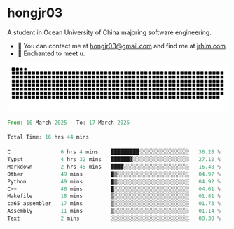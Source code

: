 # hongjr03

A student in Ocean University of China majoring software engineering.

- 📧 You can contact me at hongjr03@gmail.com and find me at [jrhim.com](https://jrhim.com/)
- 💜 Enchanted to meet u.

<picture>
  <source media="(prefers-color-scheme: dark)" srcset="https://raw.githubusercontent.com/hongjr03/hongjr03/output/github-contribution-grid-snake-dark.svg" />
  <source media="(prefers-color-scheme: light)" srcset="https://raw.githubusercontent.com/hongjr03/hongjr03/output/github-contribution-grid-snake.svg" />
  <img alt="github contribution grid snake animation" src="https://raw.githubusercontent.com/hongjr03/hongjr03/output/github-contribution-grid-snake.svg" />
</picture>

<!--START_SECTION:waka-->

```rust
From: 10 March 2025 - To: 17 March 2025

Total Time: 16 hrs 44 mins

C                6 hrs 4 mins    █████████░░░░░░░░░░░░░░░░   36.28 %
Typst            4 hrs 32 mins   ██████▓░░░░░░░░░░░░░░░░░░   27.12 %
Markdown         2 hrs 45 mins   ████░░░░░░░░░░░░░░░░░░░░░   16.48 %
Other            49 mins         █▒░░░░░░░░░░░░░░░░░░░░░░░   04.97 %
Python           49 mins         █▒░░░░░░░░░░░░░░░░░░░░░░░   04.92 %
C++              46 mins         █░░░░░░░░░░░░░░░░░░░░░░░░   04.61 %
Makefile         18 mins         ▒░░░░░░░░░░░░░░░░░░░░░░░░   01.81 %
ca65 assembler   17 mins         ▒░░░░░░░░░░░░░░░░░░░░░░░░   01.73 %
Assembly         11 mins         ▒░░░░░░░░░░░░░░░░░░░░░░░░   01.14 %
Text             2 mins          ░░░░░░░░░░░░░░░░░░░░░░░░░   00.30 %
```

<!--END_SECTION:waka-->
